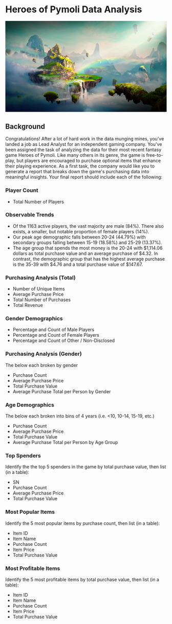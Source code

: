 # Heroes of Pymoli Data Analysis
![Fantasy](https://github.com/sehajpreet12/UCI_homework/blob/master/pandas-challenge/Heroes_of_Pymoli/Images/Fantasy.png)
## Background
Congratulations! After a lot of hard work in the data munging mines, you've landed a job as Lead Analyst for an independent gaming company. You've been assigned the task of analyzing the data for their most recent fantasy game Heroes of Pymoli.
Like many others in its genre, the game is free-to-play, but players are encouraged to purchase optional items that enhance their playing experience. As a first task, the company would like you to generate a report that breaks down the game's purchasing data into meaningful insights. 
Your final report should include each of the following:
### Player Count
* Total Number of Players
### Observable Trends
* Of the 1163 active players, the vast majority are male (84%). There also exists, a smaller, but notable proportion of female players (14%).
* Our peak age demographic falls between 20-24 (44.79%) with secondary groups falling between 15-19 (18.58%) and 25-29 (13.37%).
* The age group that spends the most money is the 20-24 with $1,114.06 dollars as total purchase value and an average purchase of $4.32. In contrast, the demographic group that   has the highest average purchase is the 35-39 with $4.76 and a total purchase value of $147.67.
### Purchasing Analysis (Total)
* Number of Unique Items
* Average Purchase Price
* Total Number of Purchases
* Total Revenue
### Gender Demographics
* Percentage and Count of Male Players
* Percentage and Count of Female Players
* Percentage and Count of Other / Non-Disclosed
### Purchasing Analysis (Gender)
 The below each broken by gender
* Purchase Count
* Average Purchase Price
* Total Purchase Value
* Average Purchase Total per Person by Gender
### Age Demographics
The below each broken into bins of 4 years (i.e. <10, 10-14, 15-19, etc.)
* Purchase Count
* Average Purchase Price
* Total Purchase Value
* Average Purchase Total per Person by Age Group
### Top Spenders
Identify the the top 5 spenders in the game by total purchase value, then list (in a table):
* SN
* Purchase Count
* Average Purchase Price
* Total Purchase Value
### Most Popular Items
Identify the 5 most popular items by purchase count, then list (in a table):
* Item ID
* Item Name
* Purchase Count
* Item Price
* Total Purchase Value
### Most Profitable Items
Identify the 5 most profitable items by total purchase value, then list (in a table):
* Item ID
* Item Name
* Purchase Count
* Item Price
* Total Purchase Value

